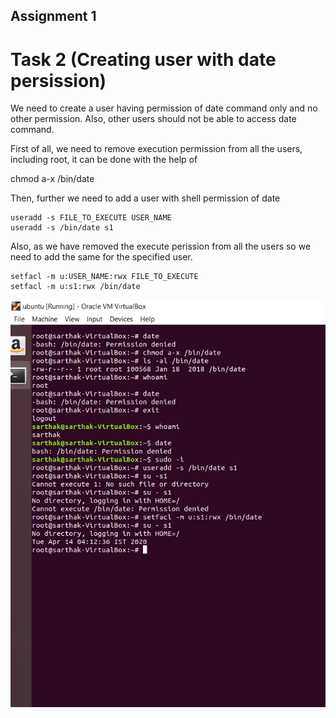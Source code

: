 ## Assignment 1  
# Task 2 (Creating user with date persission)

We need to create a user having permission of date command only and no other permission. Also, other users should not be able to access date command.

First of all, we need to remove execution permission from all the users, including root, it can be done with the help of

chmod a-x /bin/date

Then, further we need to add a user with shell permission of date
```\
useradd -s FILE_TO_EXECUTE USER_NAME
useradd -s /bin/date s1
```
Also, as we have removed the execute perission from all the users so we need to add the same for the specified user.

```\
setfacl -m u:USER_NAME:rwx FILE_TO_EXECUTE
setfacl -m u:s1:rwx /bin/date
```

![alt text](https://github.com/mrsarthak001/Summer-Internship-2020/blob/master/Assignment%201/Task2/Task2.PNG)
